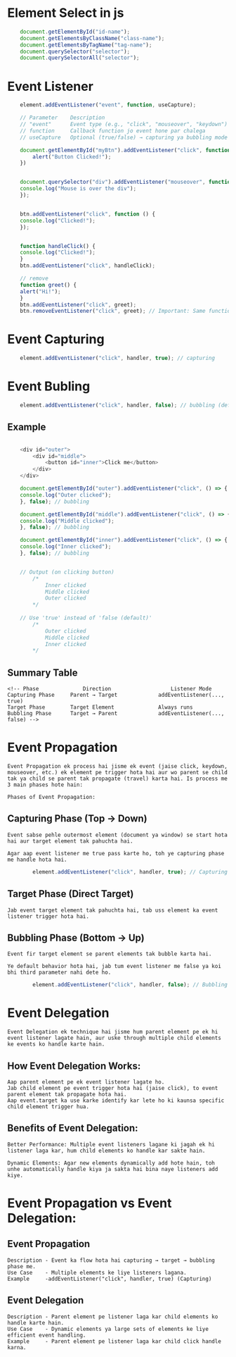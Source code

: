 # Element Select in js

```js
    document.getElementById("id-name");
    document.getElementsByClassName("class-name");
    document.getElementsByTagName("tag-name");
    document.querySelector("selector");
    document.querySelectorAll("selector");

```

# Event Listener

```js
    element.addEventListener("event", function, useCapture);

    // Parameter    Description
    // "event"	    Event type (e.g., "click", "mouseover", "keydown")
    // function	    Callback function jo event hone par chalega
    // useCapture	Optional (true/false) → capturing ya bubbling mode (default: false)

    document.getElementById("myBtn").addEventListener("click", function () {
        alert("Button Clicked!");
    })


    document.querySelector("div").addEventListener("mouseover", function () {
    console.log("Mouse is over the div");
    });


    btn.addEventListener("click", function () {
    console.log("Clicked!");
    });


    function handleClick() {
    console.log("Clicked!");
    }
    btn.addEventListener("click", handleClick);

    // remove
    function greet() {
    alert("Hi!");
    }
    btn.addEventListener("click", greet);
    btn.removeEventListener("click", greet); // Important: Same function reference is important

```

# Event Capturing

```js
    element.addEventListener("click", handler, true); // capturing
```
# Event Bubling 
```js
    element.addEventListener("click", handler, false); // bubbling (default)
```

## Example 

```js

    <div id="outer">
        <div id="middle">
            <button id="inner">Click me</button>
        </div>
    </div>

    document.getElementById("outer").addEventListener("click", () => {
    console.log("Outer clicked");
    }, false); // bubbling

    document.getElementById("middle").addEventListener("click", () => {
    console.log("Middle clicked");
    }, false); // bubbling

    document.getElementById("inner").addEventListener("click", () => {
    console.log("Inner clicked");
    }, false); // bubbling


    // Output (on clicking button)
        /*
            Inner clicked
            Middle clicked
            Outer clicked
        */
    
    // Use 'true' instead of 'false (default)'
        /*
            Outer clicked
            Middle clicked
            Inner clicked
        */

```

## Summary Table 

    <!-- Phase	            Direction	                Listener Mode
    Capturing Phase	    Parent → Target	            addEventListener(..., true)
    Target Phase	    Target Element	            Always runs
    Bubbling Phase	    Target → Parent	            addEventListener(..., false) -->


# Event Propagation
    Event Propagation ek process hai jisme ek event (jaise click, keydown, mouseover, etc.) ek element pe trigger hota hai aur wo parent se child tak ya child se parent tak propagate (travel) karta hai. Is process me 3 main phases hote hain:

    Phases of Event Propagation:

## Capturing Phase (Top → Down)

    Event sabse pehle outermost element (document ya window) se start hota hai aur target element tak pahuchta hai.

    Agar aap event listener me true pass karte ho, toh ye capturing phase me handle hota hai.

```js
        element.addEventListener("click", handler, true); // Capturing
```
## Target Phase (Direct Target)
    Jab event target element tak pahuchta hai, tab uss element ka event listener trigger hota hai.

## Bubbling Phase (Bottom → Up)

    Event fir target element se parent elements tak bubble karta hai.

    Ye default behavior hota hai, jab tum event listener me false ya koi bhi third parameter nahi dete ho.
    
```js
        element.addEventListener("click", handler, false); // Bubbling (default)
```

# Event Delegation
    Event Delegation ek technique hai jisme hum parent element pe ek hi event listener lagate hain, aur uske through multiple child elements ke events ko handle karte hain.

## How Event Delegation Works:
    Aap parent element pe ek event listener lagate ho.
    Jab child element pe event trigger hota hai (jaise click), to event parent element tak propagate hota hai.
    Aap event.target ka use karke identify kar lete ho ki kaunsa specific child element trigger hua.
## Benefits of Event Delegation:
    Better Performance: Multiple event listeners lagane ki jagah ek hi listener laga kar, hum child elements ko handle kar sakte hain.

    Dynamic Elements: Agar new elements dynamically add hote hain, toh unhe automatically handle kiya ja sakta hai bina naye listeners add kiye.

#   Event Propagation vs Event Delegation:

## Event Propagation
    Description - Event ka flow hota hai capturing → target → bubbling phase me.
    Use Case    - Multiple elements ke liye listeners lagana.
    Example     -addEventListener("click", handler, true) (Capturing)

## Event Delegation
    Description - Parent element pe listener laga kar child elements ko handle karte hain.
    Use Case    - Dynamic elements ya large sets of elements ke liye efficient event handling.
    Example     - Parent element pe listener laga kar child click handle karna.
